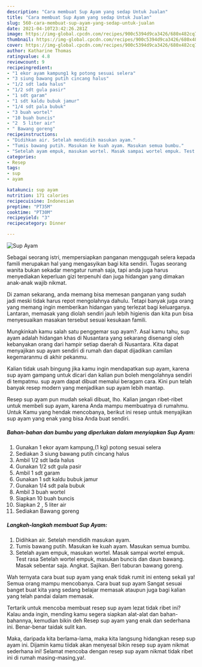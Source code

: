 ```yaml
---
description: "Cara membuat Sup Ayam yang sedap Untuk Jualan"
title: "Cara membuat Sup Ayam yang sedap Untuk Jualan"
slug: 560-cara-membuat-sup-ayam-yang-sedap-untuk-jualan
date: 2021-04-10T23:42:26.281Z
image: https://img-global.cpcdn.com/recipes/900c5394d9ca3426/680x482cq70/sup-ayam-foto-resep-utama.jpg
thumbnail: https://img-global.cpcdn.com/recipes/900c5394d9ca3426/680x482cq70/sup-ayam-foto-resep-utama.jpg
cover: https://img-global.cpcdn.com/recipes/900c5394d9ca3426/680x482cq70/sup-ayam-foto-resep-utama.jpg
author: Katharine Thomas
ratingvalue: 4.8
reviewcount: 9
recipeingredient:
- "1 ekor ayam kampung1 kg potong sesuai selera"
- "3 siung bawang putih cincang halus"
- "1/2 sdt lada halus"
- "1/2 sdt gula pasir"
- "1 sdt garam"
- "1 sdt kaldu bubuk jamur"
- "1/4 sdt pala bubuk"
- "3 buah wortel"
- "10 buah buncis"
- "2  5 liter air"
- " Bawang goreng"
recipeinstructions:
- "Didihkan air. Setelah mendidih masukan ayam."
- "Tumis bawang putih. Masukan ke kuah ayam. Masukan semua bumbu."
- "Setelah ayam empuk, masukan wortel. Masak sampai wortel empuk. Test rasa Setelah wortel empuk, masukan buncis dan daun bawang. Masak sebentar saja. Angkat. Sajikan. Beri taburan bawang goreng."
categories:
- Resep
tags:
- sup
- ayam

katakunci: sup ayam 
nutrition: 171 calories
recipecuisine: Indonesian
preptime: "PT35M"
cooktime: "PT30M"
recipeyield: "3"
recipecategory: Dinner

---
```



![Sup Ayam](https://img-global.cpcdn.com/recipes/900c5394d9ca3426/680x482cq70/sup-ayam-foto-resep-utama.jpg)

Sebagai seorang istri, mempersiapkan panganan menggugah selera kepada famili merupakan hal yang mengasyikan bagi kita sendiri. Tugas seorang  wanita bukan sekadar mengatur rumah saja, tapi anda juga harus menyediakan keperluan gizi terpenuhi dan juga hidangan yang dimakan anak-anak wajib nikmat.

Di zaman  sekarang, anda memang bisa memesan panganan yang sudah jadi meski tidak harus repot mengolahnya dahulu. Tetapi banyak juga orang yang memang ingin memberikan hidangan yang terlezat bagi keluarganya. Lantaran, memasak yang diolah sendiri jauh lebih higienis dan kita pun bisa menyesuaikan masakan tersebut sesuai kesukaan famili. 



Mungkinkah kamu salah satu penggemar sup ayam?. Asal kamu tahu, sup ayam adalah hidangan khas di Nusantara yang sekarang disenangi oleh kebanyakan orang dari hampir setiap daerah di Nusantara. Kita dapat menyajikan sup ayam sendiri di rumah dan dapat dijadikan camilan kegemaranmu di akhir pekanmu.

Kalian tidak usah bingung jika kamu ingin mendapatkan sup ayam, karena sup ayam gampang untuk dicari dan kalian pun boleh mengolahnya sendiri di tempatmu. sup ayam dapat dibuat memalui beragam cara. Kini pun telah banyak resep modern yang menjadikan sup ayam lebih mantap.

Resep sup ayam pun mudah sekali dibuat, lho. Kalian jangan ribet-ribet untuk membeli sup ayam, karena Anda mampu membuatnya di rumahmu. Untuk Kamu yang hendak mencobanya, berikut ini resep untuk menyajikan sup ayam yang enak yang bisa Anda buat sendiri.

<!--inarticleads1-->

##### Bahan-bahan dan bumbu yang diperlukan dalam menyiapkan Sup Ayam:

1. Gunakan 1 ekor ayam kampung,(1 kg) potong sesuai selera
1. Sediakan 3 siung bawang putih cincang halus
1. Ambil 1/2 sdt lada halus
1. Gunakan 1/2 sdt gula pasir
1. Ambil 1 sdt garam
1. Gunakan 1 sdt kaldu bubuk jamur
1. Gunakan 1/4 sdt pala bubuk
1. Ambil 3 buah wortel
1. Siapkan 10 buah buncis
1. Siapkan 2 , 5 liter air
1. Sediakan  Bawang goreng




<!--inarticleads2-->

##### Langkah-langkah membuat Sup Ayam:

1. Didihkan air. Setelah mendidih masukan ayam.
1. Tumis bawang putih. Masukan ke kuah ayam. Masukan semua bumbu.
1. Setelah ayam empuk, masukan wortel. Masak sampai wortel empuk. Test rasa Setelah wortel empuk, masukan buncis dan daun bawang. Masak sebentar saja. Angkat. Sajikan. Beri taburan bawang goreng.




Wah ternyata cara buat sup ayam yang enak tidak rumit ini enteng sekali ya! Semua orang mampu mencobanya. Cara buat sup ayam Sangat sesuai banget buat kita yang sedang belajar memasak ataupun juga bagi kalian yang telah pandai dalam memasak.

Tertarik untuk mencoba membuat resep sup ayam lezat tidak ribet ini? Kalau anda ingin, mending kamu segera siapkan alat-alat dan bahan-bahannya, kemudian bikin deh Resep sup ayam yang enak dan sederhana ini. Benar-benar taidak sulit kan. 

Maka, daripada kita berlama-lama, maka kita langsung hidangkan resep sup ayam ini. Dijamin kamu tiidak akan menyesal bikin resep sup ayam nikmat sederhana ini! Selamat mencoba dengan resep sup ayam nikmat tidak ribet ini di rumah masing-masing,ya!.

